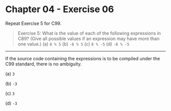 # Chapter 04 - Exercise 06

Repeat Exercise 5 for C99.

> Exercise 5: What is the value of each of the following expressions in C89?
> (Give all possible values if an expression may have more than one value.)
> (a) `8 % 5`
> (b) `-8 % 5`
> (c) `8 % -5`
> (d) `-8 % -5` 


---

If the source code containing the expressions is to be compiled under the C99
standard, there is no ambiguity.

(a) `3`

(b) `-3`

(c) `3`

(d) `-3`

